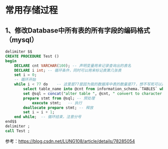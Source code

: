 # 常用存储过程

## 1、修改Database中所有表的所有字段的编码格式（mysql）

```sql
delimiter $$
CREATE PROCEDURE Test ()
begin
    DECLARE cnt VARCHAR(100); -- 声明变量用来记录查询出的表名
    DECLARE i int; -- 循环条件，同时可以用来标记表第几张表
    set i = 0;  
    -- 循环开始
    while i < 77 do    -- 这里是77是因为我的数据库中表的数量是77，想不写死可以通过再定义一个变量，动态赋值
        select table_name into @cnt from information_schema.`TABLES` where TABLE_SCHEMA = 'redmine' limit i,1;    -- TABLE_SCHEMA是DataBase名
        set @sql = concat("alter table ", @cnt, " convert to character set utf8mb4");  -- 拼接，注意语句中的空格
        prepare stmt from @sql; -- 预处理
            execute stmt;   -- 执行
        deallocate prepare stmt; -- 释放
        set i = i + 1;  
    end while;  -- 循环结束，注意分号
end$$
delimiter ;
call Test ;
```

参考：https://blog.csdn.net/LUNG108/article/details/78285054


